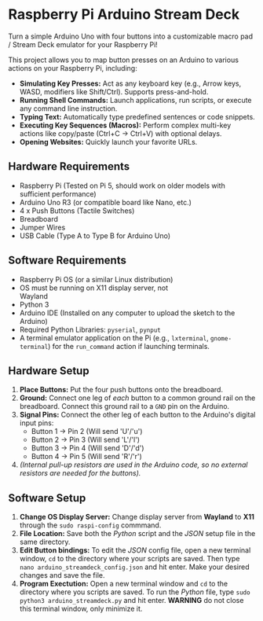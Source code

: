# Raspberry Pi Arduino Stream Deck

Turn a simple Arduino Uno with four buttons into a customizable macro pad / Stream Deck emulator for your Raspberry Pi!

This project allows you to map button presses on an Arduino to various actions on your Raspberry Pi, including:

* **Simulating Key Presses:** Act as any keyboard key (e.g., Arrow keys, WASD, modifiers like Shift/Ctrl). Supports press-and-hold.
* **Running Shell Commands:** Launch applications, run scripts, or execute any command line instruction.
* **Typing Text:** Automatically type predefined sentences or code snippets.
* **Executing Key Sequences (Macros):** Perform complex multi-key actions like copy/paste (Ctrl+C -> Ctrl+V) with optional delays.
* **Opening Websites:** Quickly launch your favorite URLs.



## Hardware Requirements

* Raspberry Pi (Tested on Pi 5, should work on older models with sufficient performance)
* Arduino Uno R3 (or compatible board like Nano, etc.)
* 4 x Push Buttons (Tactile Switches)
* Breadboard
* Jumper Wires
* USB Cable (Type A to Type B for Arduino Uno)

## Software Requirements

* Raspberry Pi OS (or a similar Linux distribution)
* OS must be running on X11 display server, not     
  Wayland
* Python 3
* Arduino IDE (Installed on any computer to upload the sketch to the Arduino)
* Required Python Libraries: `pyserial`, `pynput`
* A terminal emulator application on the Pi (e.g., `lxterminal`, `gnome-terminal`) for the `run_command` action if launching terminals.

## Hardware Setup

1.  **Place Buttons:** Put the four push buttons onto the breadboard.
2.  **Ground:** Connect one leg of *each* button to a common ground rail on the breadboard. Connect this ground rail to a `GND` pin on the Arduino.
3.  **Signal Pins:** Connect the other leg of each button to the Arduino's digital input pins:
    * Button 1 -> Pin 2 (Will send 'U'/'u')
    * Button 2 -> Pin 3 (Will send 'L'/'l')
    * Button 3 -> Pin 4 (Will send 'D'/'d')
    * Button 4 -> Pin 5 (Will send 'R'/'r')
4.  *(Internal pull-up resistors are used in the Arduino code, so no external resistors are needed for the buttons).*

## Software Setup
1. **Change OS Display Server:** Change display server from **Wayland** to **X11** through the `sudo raspi-config` commmand.
2. **File Location:** Save both the *Python* script and the *JSON* setup file in the same directory.
3. **Edit Button bindings:** To edit the *JSON* config file, open a new terminal window, `cd` to the directory where your scripts are saved. Then type `nano arduino_streamdeck_config.json` and hit enter. Make your desired changes and save the file.
4. **Program Exectution:** Open a new terminal window and `cd` to the directory where you scripts are saved. To run the *Python* file, type `sudo python3 arduino_streamdeck.py` and hit enter. **WARNING** do not close this terminal window, only minimize it.
